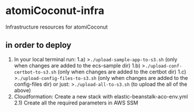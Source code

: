 # atomiCoconut-infra
Infrastructure resources for atomiCoconut

## in order to deploy

1) In your local terminal run: 
  1.a) >`./upload-sample-app-to-s3.sh` (only when changes are added to the ecs-sample dir)
  1.b) >`./upload-conf-certbot-to-s3.sh` (only when changes are added to the certbot dir)
  1.c) >`./upload-config-files-to-s3.sh` (only when changes are added to the config-files dir)
  or just: >`./upload-all-to-s3.sh` (to upload the all of the above)
2) Cloudformation: Create a new stack with elastic-beanstalk-aco-env.yml
2.1) Create all the required parameters in AWS SSM 
